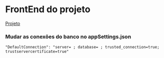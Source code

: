 # FrontEnd do projeto

[Projeto](https://github.com/RafaMelloz/confiFront)

### Mudar as conexões do banco no appSettings.json

`"DefaultConnection": "server= ; database= ; trusted_connection=true; trustservercertificate=true"`
